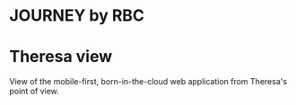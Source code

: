 # JOURNEY by RBC
# Theresa view

View of the mobile-first, born-in-the-cloud web application from Theresa's point of view.